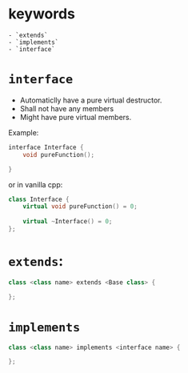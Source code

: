 # keywords
    - `extends`
    - `implements`
    - `interface`
    
    
# `interface`
- Automaticlly have a pure virtual destructor.
- Shall not have any members
- Might have pure virtual members. 

Example:
```cpp
interface Interface {
    void pureFunction();

}
```

or in vanilla cpp:

```cpp
class Interface {
    virtual void pureFunction() = 0;
    
    virtual ~Interface() = 0;
};
```

# `extends`:
```cpp
class <class name> extends <Base class> {

};
```

# `implements`
```cpp
class <class name> implements <interface name> {

};

